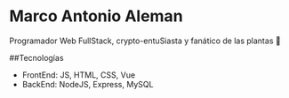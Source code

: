 # Marco Antonio Aleman

Programador Web FullStack, crypto-entuSiasta y fanático de las plantas :cactus:

##Tecnologías

- FrontEnd: JS, HTML, CSS, Vue
- BackEnd: NodeJS, Express, MySQL
